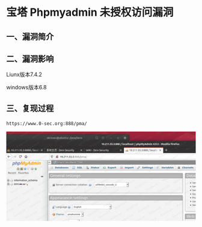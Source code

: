 宝塔 Phpmyadmin 未授权访问漏洞
==============================

一、漏洞简介
------------

二、漏洞影响
------------

Liunx版本7.4.2

windows版本6.8

三、复现过程
------------

`https://www.0-sec.org:888/pma/`

![1.png](./.resource/宝塔Phpmyadmin未授权访问漏洞/media/rId24.png)
